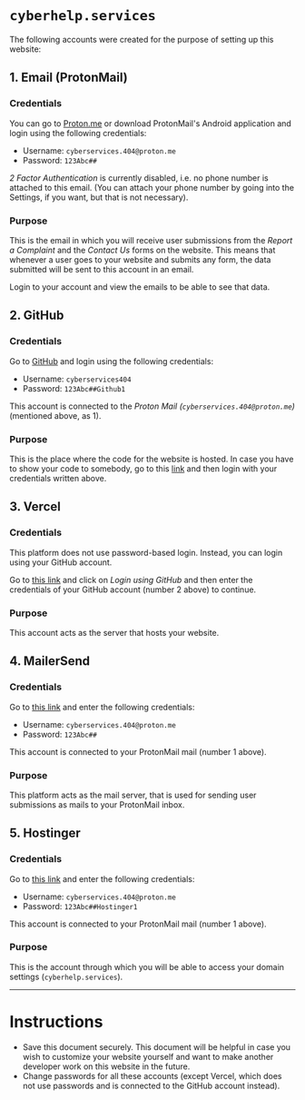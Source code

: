 # `cyberhelp.services`

The following accounts were created for the purpose of setting up this website:

## 1. Email (ProtonMail)

### Credentials

You can go to [Proton.me](https://proton.me) or download ProtonMail's Android application and login using the following credentials:

- Username: `cyberservices.404@proton.me`
- Password: `123Abc##`

_2 Factor Authentication_ is currently disabled, i.e. no phone number is attached to this email. (You can attach your phone number by going into the Settings, if you want, but that is not necessary).

### Purpose

This is the email in which you will receive user submissions from the _Report a Complaint_ and the _Contact Us_ forms on the website.
This means that whenever a user goes to your website and submits any form, the data submitted will be sent to this account in an email.

Login to your account and view the emails to be able to see that data.

## 2. GitHub

### Credentials

Go to [GitHub](https://github.com) and login using the following credentials:

- Username: `cyberservices404`
- Password: `123Abc##Github1`

This account is connected to the _Proton Mail (`cyberservices.404@proton.me`)_ (mentioned above, as 1).

### Purpose

This is the place where the code for the website is hosted. 
In case you have to show your code to somebody, go to this [link](https://github.com/cyberservices404/cyberhelp) and then login with your credentials written above.

## 3. Vercel

### Credentials

This platform does not use password-based login. Instead, you can login using your GitHub account.

Go to [this link](https://vercel.com/cyberhelps-projects/cyberhelp-services) and click on _Login using GitHub_ and then enter the credentials of your GitHub account (number 2 above) to continue.

### Purpose

This account acts as the server that hosts your website.

## 4. MailerSend

### Credentials

Go to [this link](https://app.mailersend.com/dashboard) and enter the following credentials:

- Username: `cyberservices.404@proton.me`
- Password: `123Abc##`

This account is connected to your ProtonMail mail (number 1 above).

### Purpose

This platform acts as the mail server, that is used for sending user submissions as mails to your ProtonMail inbox.

## 5. Hostinger

### Credentials

Go to [this link](https://hpanel.hostinger.com/) and enter the following credentials:

- Username: `cyberservices.404@proton.me`
- Password: `123Abc##Hostinger1`

This account is connected to your ProtonMail mail (number 1 above).

### Purpose

This is the account through which you will be able to access your domain settings (`cyberhelp.services`).

---

# Instructions

- Save this document securely. This document will be helpful in case you wish to customize your website yourself and want to make another developer work on this website in the future.
- Change passwords for all these accounts (except Vercel, which does not use passwords and is connected to the GitHub account instead).
